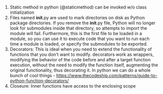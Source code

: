 
1) Static method in python (@staticmethod) can be invoked w/o class initialization
2) Files named __init__.py are used to mark directories on disk as Python package directories.
   If you remove the __init__.py file, Python will no longer look for submodules inside that directory, 
   so attempts to import the module will fail. Furthermore, this is the first file to be loaded in a module, 
   so you can use it to execute code that you want to run each time a module is loaded, 
   or specify the submodules to be exported.
3) Decorators: This is ideal when you need to extend the functionality of functions that you don't want to modify.
    decorators work as wrappers, modifying the behavior of the code before and after a target function execution, 
    without the need to modify the function itself, augmenting the original functionality, thus decorating it.
    In python we can do a whole bunch of cool things - 
    https://www.thecodeship.com/patterns/guide-to-python-function-decorators/
 4) Closeure: Inner functions have access to the enclosing scope

